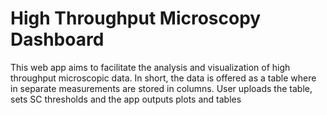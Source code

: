 # High Throughput Microscopy Dashboard

This web app aims to facilitate the analysis and visualization of high throughput microscopic data. In short, the data is offered as a table where in separate measurements are stored in columns. User uploads the table, sets SC thresholds and the app outputs plots and tables
